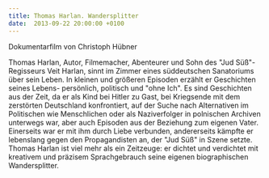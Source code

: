 ```yaml
---
title: Thomas Harlan. Wandersplitter
date:  2013-09-22 20:00:00 +0100
---
```


Dokumentarfilm von Christoph Hübner



Thomas Harlan, Autor, Filmemacher, Abenteurer und Sohn des "Jud Süß"-
Regisseurs Veit Harlan, sinnt im Zimmer eines süddeutschen Sanatoriums
über sein Leben. In kleinen und größeren Episoden erzählt er Geschichten
seines Lebens- persönlich, politisch und "ohne Ich". Es sind Geschichten
aus der Zeit, da er als Kind bei Hitler zu Gast, bei Kriegsende mit dem
zerstörten Deutschland konfrontiert, auf der Suche nach Alternativen im
Politischen wie Menschlichen oder als Naziverfolger in polnischen Archiven
unterwegs war, aber auch Episoden aus der Beziehung zum eigenen
Vater. Einerseits war er mit ihm durch Liebe verbunden, andererseits
kämpfte er lebenslang gegen den Propagandisten an, der "Jud Süß" in Szene
setzte. Thomas Harlan ist viel mehr als ein Zeitzeuge: er dichtet und
verdichtet mit kreativem und präzisem Sprachgebrauch seine eigenen
biographischen Wandersplitter.



